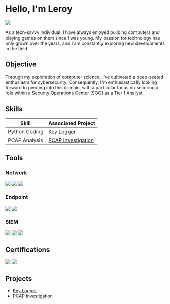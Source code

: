 # Hello, I'm Leroy 
<a href="https://www.linkedin.com/in/leroy-clayton-536a6a1a3/"><img src="https://img.shields.io/badge/-LinkedIn-0072b1?&style=for-the-badge&logo=linkedin&logoColor=white" /></a>


As a tech-savvy individual, I have always enjoyed building computers and playing games on them since I was young. My passion for technology has only grown over the years, and I am constantly exploring new developments in the field.
## Objective

Through my exploration of computer science, I've cultivated a deep-seated enthusiasm for cybersecurity. Consequently, I'm enthusiastically looking forward to pivoting into this domain, with a particular focus on securing a role within a Security Operations Center (SOC) as a Tier 1 Analyst.

## Skills

| Skill                                         | Associated Project         |
|-----------------------------------------------|----------------------------|
| Python Coding                                 |<a href="https://github.com/LeroyClayton/Key-Logger">Key Logger</a>|
| PCAP Analysis                                 |<a href="https://github.com/LeroyClayton/PCAP-Investigation">PCAP Investigation</a>|


## Tools

### Network
<div>
    <img src="https://img.shields.io/badge/-Wireshark-1679A7?&style=for-the-badge&logo=Wireshark&logoColor=white" />
    <img src="https://img.shields.io/badge/-Suricata-EF3B2D?&style=for-the-badge&logo=Suricata&logoColor=white" />
    <img src="https://img.shields.io/badge/-Zeek-777BB4?&style=for-the-badge&logo=Zeek&logoColor=white" />
</div>

### Endpoint
<div>
    <img src="https://img.shields.io/badge/-Microsoft_Defender_for_Endpoint-00A4EF?&style=for-the-badge&logo=Microsoft&logoColor=white" />
    <img src="https://img.shields.io/badge/-Velociraptor-4B275F?&style=for-the-badge&logo=Velociraptor&logoColor=white" />
</div>

### SIEM
<div>
    <img src="https://img.shields.io/badge/-Microsoft_Sentinel-0078D4?&style=for-the-badge&logo=Microsoft&logoColor=white" />
    <img src="https://img.shields.io/badge/-Splunk-000000?&style=for-the-badge&logo=Splunk&logoColor=white" />
    <img src="https://img.shields.io/badge/-Elastic-005571?&style=for-the-badge&logo=Elastic&logoColor=white" />
</div>

## Certifications
<div>
<img src="https://img.shields.io/badge/-Security%2B-FF0000?&style=for-the-badge&logo=CompTIA&logoColor=white" />
<img src="https://img.shields.io/badge/-Google%20Cybersecurity-4285F4?&style=for-the-badge&logo=google&logoColor=white" />
</div>

## Projects

-  <a href="https://github.com/LeroyClayton/Key-Logger">Key Logger</a>
-  <a href="https://github.com/LeroyClayton/PCAP-Investigation">PCAP Investigation</a>
  
